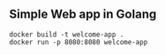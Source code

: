 ## Simple Web app in Golang

```
docker build -t welcome-app .
docker run -p 8080:8080 welcome-app
```